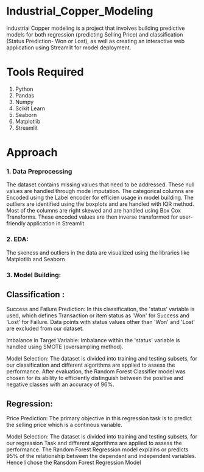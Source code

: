 # Industrial_Copper_Modeling

Industrial Copper modeling is a project that involves building predictive models for both regression (predicting Selling Price) and classification (Status Prediction- Won or Lost), 
as well as creating an interactive web application using Streamlit for model deployment.

# Tools Required
1. Python
2. Pandas
3. Numpy
4. Scikit Learn
5. Seaborn
6. Matplotlib
7. Streamlit

# Approach
### 1. Data Preprocessing
   The dataset contains missing values that need to be addressed. These null values are handled through mode imputation. The categorical columns are Encoded using the
   Label encoder for efficien usage in model building. The outliers are identified using the boxplots and are handled with IQR method. Most of the columns are right skewed and are handled using
   Box Cox Transforms. These encoded values are then inverse transformed for user-friendly application in Streamlit
### 2. EDA:
   The skeness and outliers in the data are visualized using the libraries like Matplotlib and Seaborn 
### 3. Model Building:
## Classification :

Success and Failure Prediction: In this classification, the 'status' variable is used, which defines Transaction or item status as 'Won' for Success and 'Lost' for  Failure. 
Data points with status values other than 'Won' and 'Lost' are excluded from our dataset.

Imbalance in Target Variable: Imbalance within the 'status' variable is handled using  SMOTE (oversampling method).

Model Selection: The dataset is divided into training and testing subsets, for our classification and different algorithms are applied to assess the performance. After evaluation, the Random Forest Classifier model was chosen for its ability to efficiently distinguish between the positive and negative classes with an accuracy of 96%.

## Regression:

Price Prediction: The primary objective in this regression task is to predict the selling price which is a continous variable.

Model Selection: The dataset is divided into training and testing subsets, for our regression Task and different algorithms are applied to assess the performance. The Random Forest Regression model explains or predicts 95% of the relationship between the dependent and independent variables. Hence I chose the Ransdom Forest Regression Model
